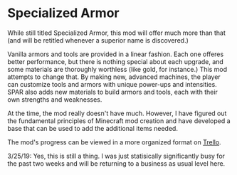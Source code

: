# Specialized Armor
While still titled Specialized Armor, this mod will offer much more than that (and will be retitled whenever a superior name is discovered.)

Vanilla armors and tools are provided in a linear fashion. Each one offeres better performance, but there is nothing special about each upgrade, and some materials are thoroughly worthless (like gold, for instance.) This mod attempts to change that. By making new, advanced machines, the player can customize tools and armors with unique power-ups and intensities. SPAR also adds new materials to build armors and tools, each with their own strengths and weaknesses.

At the time, the mod really doesn't have much. However, I have figured out the fundamental principles of Minecraft mod creation and have developed a base that can be used to add the additional items needed.

The mod's progress can be viewed in a more organized format on [Trello](https://trello.com/b/QqzaN3IS/random-shrubs-specialized-armor).

3/25/19: Yes, this is still a thing. I was just statisically significantly busy for the past two weeks and will be returning to a business as usual level here.
